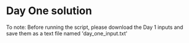 # Day One solution

To note: Before running the script, please download the Day 1 inputs and save them as a text file named 'day_one_input.txt'
